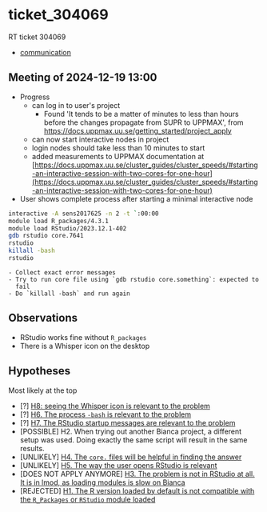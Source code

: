 # ticket_304069

RT ticket 304069

- [communication](communication.md)

## Meeting of 2024-12-19 13:00

- Progress
    - can log in to user's project
        - Found 'It tends to be a matter of minutes to less than hours before the changes propagate from SUPR to UPPMAX', from https://docs.uppmax.uu.se/getting_started/project_apply
    - can now start interactive nodes in project
    - login nodes should take less than 10 minutes to start
    - added measurements to UPPMAX documentation at
      [https://docs.uppmax.uu.se/cluster_guides/cluster_speeds/#starting-an-interactive-session-with-two-cores-for-one-hour](https://docs.uppmax.uu.se/cluster_guides/cluster_speeds/#starting-an-interactive-session-with-two-cores-for-one-hour)
- User shows complete process after starting a minimal interactive node

```bash
interactive -A sens2017625 -n 2 -t `:00:00
module load R_packages/4.3.1
module load RStudio/2023.12.1-402
gdb rstudio core.7641
rstudio
killall -bash
rstudio
```

    - Collect exact error messages
    - Try to run core file using `gdb rstudio core.something`: expected to
      fail
    - Do `killall -bash` and run again

## Observations

- RStudio works fine without `R_packages`
- There is a Whisper icon on the desktop

## Hypotheses

Most likely at the top

- [?] [H8: seeing the Whisper icon is relevant to the problem](hypothesis_8.md)
- [?] [H6. The process `-bash` is relevant to the problem](hypothesis_6.md)
- [?] [H7. The RStudio startup messages are relevant to the problem](hypothesis_7.md)
- [POSSIBLE] H2. When trying out another Bianca project, a different setup was used.
  Doing exactly the same script will result in the same results.
- [UNLIKELY] [H4. The `core.` files will be helpful in finding the answer](hypothesis_4.md)
- [UNLIKELY] [H5. The way the user opens RStudio is relevant](hypothesis_5.md)
- [DOES NOT APPLY ANYMORE] [H3. The problem is not in RStudio at all. It is in lmod, as loading modules is slow on Bianca](hypothesis_3.md)
- [REJECTED] [H1. The R version loaded by default is not compatible with the `R_Packages` or `RStudio` module loaded](hypothesis_1.md)
